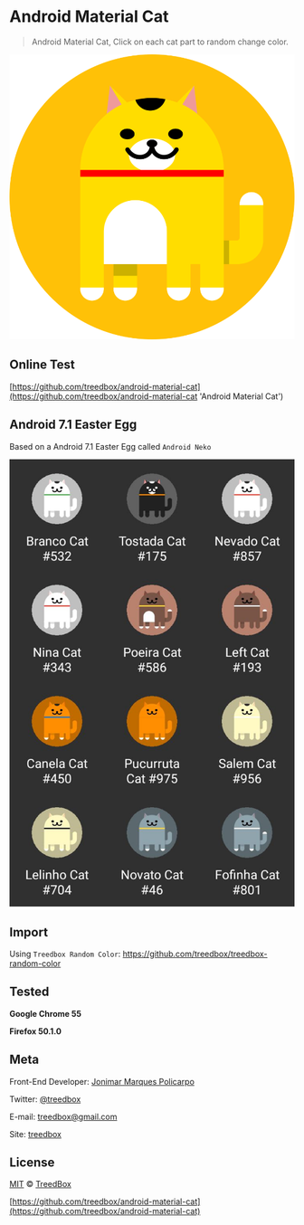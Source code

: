# Android Material Cat
> Android Material Cat, Click on each cat part to random change color.

![SVG Android Neko Cat](assets/android-7.1-neko-cat.svg)

## Online Test
[https://github.com/treedbox/android-material-cat](https://github.com/treedbox/android-material-cat 'Android Material Cat')

## Android 7.1 Easter Egg
Based on a Android 7.1 Easter Egg called `Android Neko`

![Android Neko](assets/android-7.1-neko.jpg)

## Import
Using `Treedbox Random Color`:
https://github.com/treedbox/treedbox-random-color

## Tested
**Google Chrome 55**

**Firefox 50.1.0**

## Meta
Front-End Developer: [Jonimar Marques Policarpo](http://linkedin.com/in/treedbox 'LinkEdin')

Twitter: [@treedbox](http://twitter.com/treedbox)

E-mail: [treedbox@gmail.com](mailto:treedbox@gmail.com)

Site: [treedbox](http://treedbox.com)

## License
[MIT](LICENSE.md) © [TreedBox](https://github.com/treedbox)

[https://github.com/treedbox/android-material-cat](https://github.com/treedbox/android-material-cat)
